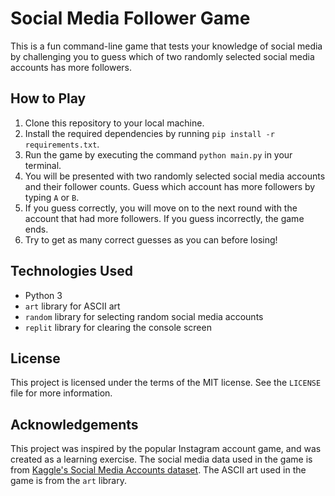 # Social Media Follower Game

This is a fun command-line game that tests your knowledge of social media by challenging you to guess which of two randomly selected social media accounts has more followers.

## How to Play

1. Clone this repository to your local machine.
2. Install the required dependencies by running `pip install -r requirements.txt`.
3. Run the game by executing the command `python main.py` in your terminal.
4. You will be presented with two randomly selected social media accounts and their follower counts. Guess which account has more followers by typing `A` or `B`.
5. If you guess correctly, you will move on to the next round with the account that had more followers. If you guess incorrectly, the game ends.
6. Try to get as many correct guesses as you can before losing!

## Technologies Used

- Python 3
- `art` library for ASCII art
- `random` library for selecting random social media accounts
- `replit` library for clearing the console screen

## License

This project is licensed under the terms of the MIT license. See the `LICENSE` file for more information.

## Acknowledgements

This project was inspired by the popular Instagram account game, and was created as a learning exercise. The social media data used in the game is from [Kaggle's Social Media Accounts dataset](https://www.kaggle.com/manishkc06/social-media-accounts). The ASCII art used in the game is from the `art` library.

